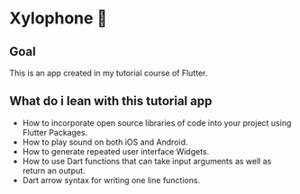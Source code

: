 # Xylophone 🎹

## Goal
This is an app created in my tutorial course of Flutter. 

## What do i lean with this tutorial app

- How to incorporate open source libraries of code into your project using Flutter Packages.
- How to play sound on both iOS and Android.
- How to generate repeated user interface Widgets.
- How to use Dart functions that can take input arguments as well as return an output.
- Dart arrow syntax for writing one line functions.
